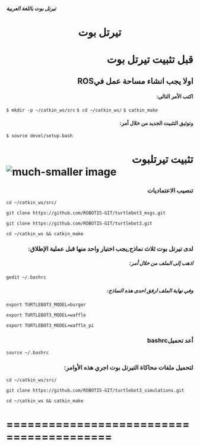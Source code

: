 ##### تيرتل بوت باللغة العربية

# <p align="center"> تيرتل بوت </p>




# <div dir="rtl">قبل تثبيت تيرتل بوت</div>  
## <div dir="rtl"> اولا يجب انشاء مساحة عمل فيROS</div>

#### <div dir="rtl">اكتب الأمر التالي:</div> 
``` $ mkdir -p ~/catkin_ws/src ```
 ``` $ cd ~/catkin_ws/ ```
``` $ catkin_make ```  
#### <div dir="rtl">وتوثيق التثبيت الجديد من خلال أمر:</div>
``` $ source devel/setup.bash ```

# <div dir="rtl"> تثبيت تيرتلبوت</div> ![much-smaller image]( https://encrypted-tbn0.gstatic.com/images?q=tbn%3AANd9GcSZHnxzPWjOnc9FM2YLq0p7OfGJDT-TIIGw6A&usqp=CAU ) 


### <div dir="rtl">تنصيب الاعتماديات </div>

``` cd ~/catkin_ws/src/ ``` 

 ``` git clone https://github.com/ROBOTIS-GIT/turtlebot3_msgs.git ``` 
 
``` git clone https://github.com/ROBOTIS-GIT/turtlebot3.git ```

``` cd ~/catkin_ws && catkin_make ```


### <div dir="rtl">لدى تيرتل بوت ثلاث نماذج,يجب اختيار واحد منها قبل عملية الإطلاق:</div>

##### <div dir="rtl">اذهب إلى الملف من خلال أمر:</div>
``` gedit ~/.bashrc ```
##### <div dir="rtl">وفي نهاية الملف ارفق احدى هذه النماذج:</div>
``` export TURTLEBOT3_MODEL=burger ```

``` export TURTLEBOT3_MODEL=waffle ```

``` export TURTLEBOT3_MODEL=waffle_pi ```


### <div dir="rtl">أعد تحميلbashrc </div>
``` source ~/.bashrc ```

### <div dir="rtl">لتحميل ملفات محاكاة التيرتل بوت اجري هذه الأوامر:</div>
``` cd ~/catkin_ws/src/ ```

``` git clone https://github.com/ROBOTIS-GIT/turtlebot3_simulations.git ```

``` cd ~/catkin_ws && catkin_make ```

=========================================
========================================



